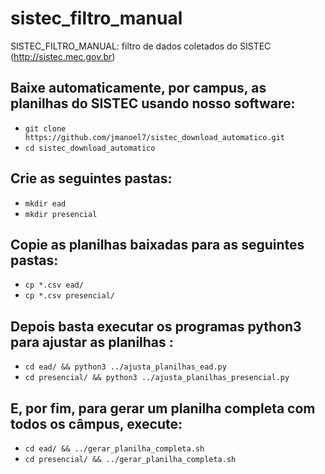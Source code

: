 # sistec_filtro_manual
SISTEC_FILTRO_MANUAL: filtro de dados coletados do SISTEC (http://sistec.mec.gov.br)

## Baixe automaticamente, por campus, as planilhas do SISTEC usando nosso software:
* `git clone https://github.com/jmanoel7/sistec_download_automatico.git`
* `cd sistec_download_automatico`

## Crie as seguintes pastas:
* `mkdir ead`
* `mkdir presencial`

## Copie as planilhas baixadas para as seguintes pastas:
* `cp *.csv ead/`
* `cp *.csv presencial/`

## Depois basta executar os programas python3 para ajustar as planilhas :
* `cd ead/ && python3 ../ajusta_planilhas_ead.py`
* `cd presencial/ && python3 ../ajusta_planilhas_presencial.py`

## E, por fim, para gerar um planilha completa com todos os câmpus, execute:
* `cd ead/ && ../gerar_planilha_completa.sh`
* `cd presencial/ && ../gerar_planilha_completa.sh`
